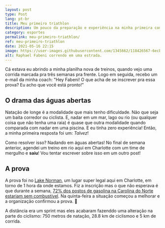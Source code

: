 ```yaml
---
layout: post
type: Post
lang: pt-br
title: Meu primeiro triathlon
description: Um pouco da preparação e experiência na minha primeira competição de Triathlon
category: esportes
permalink: meu-primeiro-triathlon/
ref: meu-primeiro-triathlon
date: 2021-05-16 22:15
image: https://user-images.githubusercontent.com/1345662/118426567-6ecb4980-b699-11eb-92a3-a3c7896fb313.jpg
alt: Raphael Fabeni correndo em uma estrada.
---
```

Cá estava eu abrindo a minha planilha nova de treinos, quando vejo uma corrida marcada pra três semanas pra frente. Logo em seguida, recebo um e-mail da minha coach: "Hey Fabeni! O que acha de se inscrever pra essa prova? Eu acho que você está pronto!"

## O drama das águas abertas

Natação de longe é a modalidade que mais tenho dificuldade. Não que seja um baita corredor ou ciclista. E, nadar em um mar, lago ou rio (ou qualquer coisa que não tenha uma raia) é quase que outra modalidade quando comparada com nadar em uma piscina. E eu tinha zero experiência! Então, a minha primeira resposta foi um: _Talvez_!

Como resolver isso? Nadando em águas abertas! No final de semana anterior, agendei um treino em rio aqui em Charlotte com um time de mergulho e __saiu__! Vou tentar escrever sobre isso em um outro post!

## A prova

A prova foi no [Lake Norman](https://www.visitlakenorman.org/), um lugar super legal aqui em Charlotte, em torno de 1 hora da onde estamos. Fiz a inscrição mas o que não esperava é que durante a semana, [72% dos postos de gasolina na Carolina do Norte estariam sem combustível](https://www.foxbusiness.com/markets/north-carolina-gas-stations-without-fuel). Na quinta-feira a situação começou a melhorar e a organização confirmou a prova. 🙌

A distância era um sprint mas eles acabaram fazenddo uma alteração na parte do ciclismo: 750 metros de natação, 28.8 km de ciclismoo e 5 km de corrida.

## 